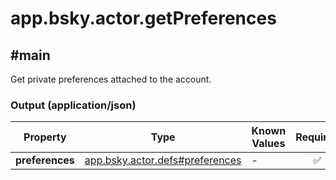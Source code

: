 # app.bsky.actor.getPreferences

## #main

Get private preferences attached to the account.

### Output (application/json)

| Property | Type | Known Values | Required | Description |
| --- | --- | --- | :---: | --- |
| **preferences** | [app.bsky.actor.defs#preferences](../../../../app/bsky/actor/defs.md#preferences) | - | ✅ | - |
